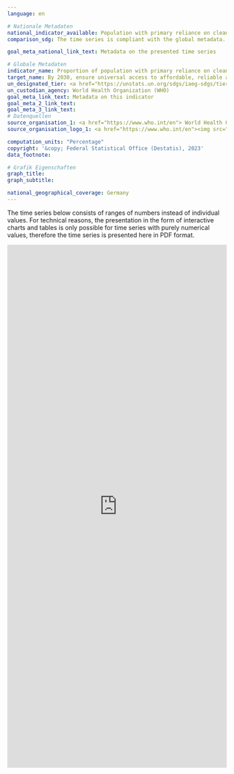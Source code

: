 ```yaml
---
language: en   

# Nationale Metadaten    
national_indicator_available: Population with primary reliance on clean fuels and technology    
comparison_sdg: The time series is compliant with the global metadata.    

goal_meta_national_link_text: Metadata on the presented time series    

# Globale Metadaten    
indicator_name: Proportion of population with primary reliance on clean fuels and technology    
target_name: By 2030, ensure universal access to affordable, reliable and modern energy services    
un_designated_tier: <a href="https://unstats.un.org/sdgs/iaeg-sdgs/tier-classification/" title="Click here for more information on the UN tier classification."  target="_blank">Tier I</a>    
un_custodian_agency: World Health Organization (WHO)    
goal_meta_link_text: Metadata on this indicator    
goal_meta_2_link_text:     
goal_meta_3_link_text:         
# Datenquellen
source_organisation_1: <a href="https://www.who.int/en"> World Health Organization (WHO) </a>
source_organisation_logo_1: <a href="https://www.who.int/en"><img src="https://g205sdgs.github.io/sdg-indicators/public/OrgImgEn/who.png" alt="Logo who" style="height:60px; width:148px"/></a>

computation_units: "Percentage"    
copyright: '&copy; Federal Statistical Office (Destatis), 2023'    
data_footnote:     

# Grafik Eigenschaften    
graph_title:
graph_subtitle:     

national_geographical_coverage: Germany    
---
```


<span></span>The time series below consists of ranges of numbers instead of individual values. For technical reasons, the presentation in the form of interactive charts and tables is only possible for time series with purely numerical values, therefore the time series is presented here in PDF format.


<iframe width="100%" height="1200" src="https://g205sdgs.github.io/sdg-indicators/public/AddInfos/en/7.1.2.pdf" frameborder="0" allowFullScreen="true"></iframe>
